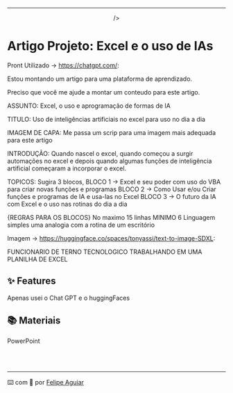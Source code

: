 <p align="center">
    
</p>



-------

<p align="center">
  <img 

  />
</p>

# Artigo Projeto: Excel e o uso de IAs

Pront Utilizado -> https://chatgpt.com/:

Estou montando um artigo para uma plataforma de aprendizado.

Preciso que você me ajude a montar um conteudo para este artigo.

ASSUNTO: Excel, o uso e aprogramação de formas de IA

TITULO: Uso de inteligências artificiais no excel para uso no dia a dia

IMAGEM DE CAPA: Me passa um scrip para uma imagem mais adequada para este artigo

INTRODUÇÃO: Quando nascel o excel, quando começou a surgir automações no excel e depois quando algumas funções de inteligência artificial começaram a incorporar o excel.

TOPICOS: Sugira 3 blocos,
BLOCO 1 -> Excel e seu poder com uso do VBA para criar novas funções e programas
BLOCO 2 -> Como Usar e/ou Criar funções e programas de IA e usa-las no Excel
BLOCO 3 -> O futuro da IA com Excel e o uso nas rotinas do dia a dia

{REGRAS PARA OS BLOCOS} 
       No maximo 15 linhas MINIMO 6
        Linguagem simples
        uma analogia com a rotina de um escritório 





Imagem -> https://huggingface.co/spaces/tonyassi/text-to-image-SDXL: 

FUNCIONARIO DE TERNO TECNOLOGICO TRABALHANDO EM UMA PLANILHA DE EXCEL



## ✨ Features

Apenas usei o Chat GPT e o huggingFaces

## 📚 Materiais

PowerPoint


</p>
<br/><br/>
<p>

---

⌨️ com 💜 por [Felipe Aguiar](https://github.com/felipeAguiarCode)
